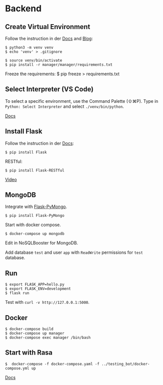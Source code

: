 # Backend 


## Create Virtual Environment

Follow the instruction in der [Docs](https://docs.python.org/3/tutorial/venv.html) and [Blog](https://medium.com/@jtpaasch/the-right-way-to-use-virtual-environments-1bc255a0cba7):

    $ python3 -m venv venv
    $ echo 'venv' > .gitignore

    $ source venv/bin/activate
    $ pip install -r manager/manager/requirements.txt

Freeze the requirements:
    $ pip freeze > requirements.txt

## Select Interpreter (VS Code)

To select a specific environment, use the Command Palette (⇧⌘P).
Type in ```Python: Select Interpreter``` and select ```./venv/bin/python```.

[Docs](https://code.visualstudio.com/docs/python/environments)

## Install Flask

Follow the instruction in der [Docs](http://flask.pocoo.org/):

    $ pip install Flask

RESTful: 

    $ pip install Flask-RESTful

[Video](https://www.youtube.com/watch?v=s_ht4AKnWZg)

##  MongoDB
Integrate with [Flask-PyMongo](https://flask-pymongo.readthedocs.io/en/latest/).

    $ pip install Flask-PyMongo
    
Start with docker compose.

    $ docker-compose up mongodb

Edit in NoSQLBooster for MongoDB.

Add database `test` and user `app` with `ReadWrite` permissions for `test` database.

##  Run

    $ export FLASK_APP=hello.py
    $ export FLASK_ENV=development
    $ flask run

Test with ```curl -v http://127.0.0.1:5000```.

##  Docker 

    $ docker-compose build
    $ docker-compose up manager
    $ docker-compose exec manager /bin/bash

## Start with Rasa 

    $  docker-compose -f docker-compose.yaml -f ../testing_bot/docker-compose.yml up

[Docs](https://docs.docker.com/compose/reference/overview/#specifying-multiple-compose-files)